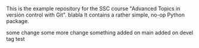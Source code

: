 This is the example repository for the SSC course "Advanced Topics in version control with Git".
blabla
It contains a rather simple, no-op Python package.

some change
some more change
something added on main
added on devel
tag test
